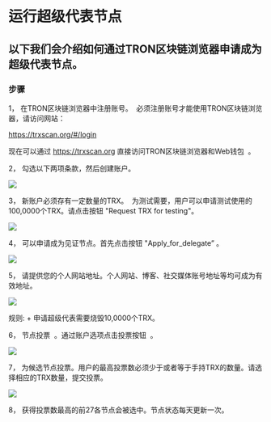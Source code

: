 # 运行超级代表节点

## 以下我们会介绍如何通过TRON区块链浏览器申请成为超级代表节点。

### 步骤

1， 在TRON区块链浏览器中注册账号。  必须注册账号才能使用TRON区块链浏览器，请访问网站：    

   https://trxscan.org/#/login  

   现在可以通过 https://trxscan.org 直接访问TRON区块链浏览器和Web钱包  。

2， 勾选以下两项条款，然后创建账户。

![](https://raw.githubusercontent.com/ybhgenius/Documentation/master/images/running_a_delegate/create_an_account.jpg)

3， 新账户必须存有一定数量的TRX。  为测试需要，用户可以申请测试使用的100,0000个TRX。请点击按钮 "Request TRX for testing"。          

![](https://raw.githubusercontent.com/ybhgenius/Documentation/master/images/running_a_delegate/request_for_testing.jpg)

4， 可以申请成为见证节点。首先点击按钮 "Apply_for_delegate” 。       

![](https://raw.githubusercontent.com/ybhgenius/Documentation/master/images/running_a_delegate/apply_for_super_representative.png)

5， 请提供您的个人网站地址。个人网站、博客、社交媒体账号地址等均可成为有效地址。  

![](https://raw.githubusercontent.com/ybhgenius/Documentation/master/images/running_a_delegate/personal_address.jpg)

规则:
    + 申请超级代表需要烧毁10,0000个TRX。

6， 节点投票  。通过账户选项点击投票按钮  。

![](https://raw.githubusercontent.com/ybhgenius/Documentation/master/images/running_a_delegate/votes.png)

7， 为候选节点投票。用户的最高投票数必须少于或者等于手持TRX的数量。请选择相应的TRX数量，提交投票。   

![](https://raw.githubusercontent.com/ybhgenius/Documentation/master/images/running_a_delegate/submit_vote.png)

8， 获得投票数最高的前27各节点会被选中。节点状态每天更新一次。
